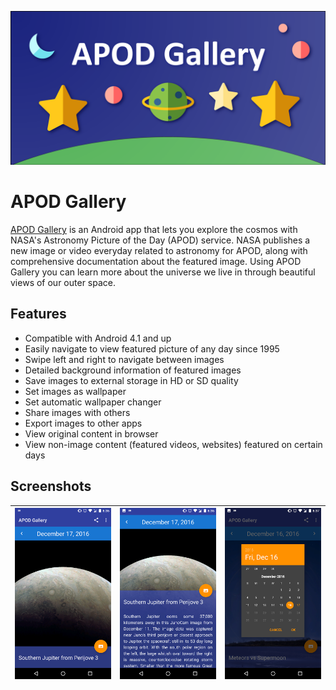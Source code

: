 [<img src="img/banner.png">](https://play.google.com/store/apps/details?id=ca.jeffrey.apodgallery&hl=en)

# APOD Gallery

[APOD Gallery](https://play.google.com/store/apps/details?id=ca.jeffrey.apodgallery&hl=en) is an Android app that lets you explore the cosmos with NASA's Astronomy Picture of the Day (APOD) service. NASA publishes a new image or video everyday related to astronomy for APOD, along with comprehensive documentation about the featured image. Using APOD Gallery you can learn more about the universe we live in through beautiful views of our outer space.

## Features
* Compatible with Android 4.1 and up
* Easily navigate to view featured picture of any day since 1995
* Swipe left and right to navigate between images
* Detailed background information of featured images
* Save images to external storage in HD or SD quality
* Set images as wallpaper
* Set automatic wallpaper changer
* Share images with others
* Export images to other apps
* View original content in browser
* View non-image content (featured videos, websites) featured on certain days

## Screenshots

| ![Main view](img/screen1.png)  | ![Image description](img/screen2.png) | ![Date picker](img/screen3.png) |
|:---:|:---:|:---:|
